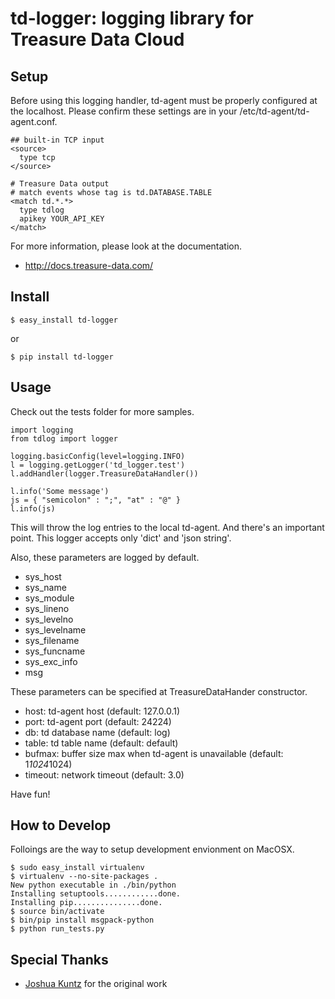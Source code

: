 td-logger: logging library for Treasure Data Cloud
=================================================

Setup
-----

Before using this logging handler, td-agent must be properly configured at the
localhost. Please confirm these settings are in your
/etc/td-agent/td-agent.conf.

    ## built-in TCP input
    <source>
      type tcp
    </source>
    
    # Treasure Data output
    # match events whose tag is td.DATABASE.TABLE
    <match td.*.*>
      type tdlog
      apikey YOUR_API_KEY
    </match>

For more information, please look at the documentation.

* http://docs.treasure-data.com/

Install
-------

    $ easy_install td-logger

or

    $ pip install td-logger

Usage
-----

Check out the tests folder for more samples.

    import logging
    from tdlog import logger
    
    logging.basicConfig(level=logging.INFO)
    l = logging.getLogger('td_logger.test')
    l.addHandler(logger.TreasureDataHandler())

    l.info('Some message')
    js = { "semicolon" : ";", "at" : "@" }
    l.info(js)

This will throw the log entries to the local td-agent. And there's an important
point. This logger accepts only 'dict' and 'json string'.

Also, these parameters are logged by default.

* sys_host
* sys_name
* sys_module
* sys_lineno
* sys_levelno
* sys_levelname
* sys_filename
* sys_funcname
* sys_exc_info
* msg

These parameters can be specified at TreasureDataHander constructor.

* host: td-agent host (default: 127.0.0.1)
* port: td-agent port (default: 24224)
* db: td database name (default: log)
* table: td table name (default: default)
* bufmax: buffer size max when td-agent is unavailable (default: 1*1024*1024)
* timeout: network timeout (default: 3.0)

Have fun!

How to Develop
--------------

Folloings are the way to setup development envionment on MacOSX.

    $ sudo easy_install virtualenv
    $ virtualenv --no-site-packages .     
    New python executable in ./bin/python
    Installing setuptools............done.
    Installing pip...............done.
    $ source bin/activate
    $ bin/pip install msgpack-python
    $ python run_tests.py

Special Thanks
--------------

- [Joshua Kuntz](https://github.com/j3kuntz) for the original work
